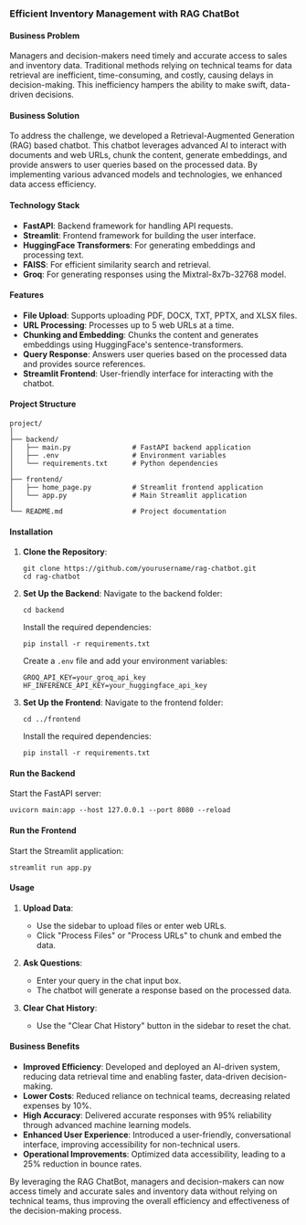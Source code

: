 ### Efficient Inventory Management with RAG ChatBot

#### Business Problem
Managers and decision-makers need timely and accurate access to sales and inventory data. Traditional methods relying on technical teams for data retrieval are inefficient, time-consuming, and costly, causing delays in decision-making. This inefficiency hampers the ability to make swift, data-driven decisions.

#### Business Solution
To address the challenge, we developed a Retrieval-Augmented Generation (RAG) based chatbot. This chatbot leverages advanced AI to interact with documents and web URLs, chunk the content, generate embeddings, and provide answers to user queries based on the processed data. By implementing various advanced models and technologies, we enhanced data access efficiency.

#### Technology Stack
- **FastAPI**: Backend framework for handling API requests.
- **Streamlit**: Frontend framework for building the user interface.
- **HuggingFace Transformers**: For generating embeddings and processing text.
- **FAISS**: For efficient similarity search and retrieval.
- **Groq**: For generating responses using the Mixtral-8x7b-32768 model.

#### Features
- **File Upload**: Supports uploading PDF, DOCX, TXT, PPTX, and XLSX files.
- **URL Processing**: Processes up to 5 web URLs at a time.
- **Chunking and Embedding**: Chunks the content and generates embeddings using HuggingFace's sentence-transformers.
- **Query Response**: Answers user queries based on the processed data and provides source references.
- **Streamlit Frontend**: User-friendly interface for interacting with the chatbot.

#### Project Structure
```
project/
│
├── backend/
│   ├── main.py               # FastAPI backend application
│   ├── .env                  # Environment variables
│   └── requirements.txt      # Python dependencies
│
├── frontend/
│   ├── home_page.py          # Streamlit frontend application
│   └── app.py                # Main Streamlit application
│
└── README.md                 # Project documentation
```

#### Installation
1. **Clone the Repository**:
    ```
    git clone https://github.com/yourusername/rag-chatbot.git
    cd rag-chatbot
    ```

2. **Set Up the Backend**:
    Navigate to the backend folder:
    ```
    cd backend
    ```
    Install the required dependencies:
    ```
    pip install -r requirements.txt
    ```
    Create a `.env` file and add your environment variables:
    ```
    GROQ_API_KEY=your_groq_api_key
    HF_INFERENCE_API_KEY=your_huggingface_api_key
    ```

3. **Set Up the Frontend**:
    Navigate to the frontend folder:
    ```
    cd ../frontend
    ```
    Install the required dependencies:
    ```
    pip install -r requirements.txt
    ```

#### Run the Backend
Start the FastAPI server:
```
uvicorn main:app --host 127.0.0.1 --port 8080 --reload
```

#### Run the Frontend
Start the Streamlit application:
```
streamlit run app.py
```

#### Usage
1. **Upload Data**:
    - Use the sidebar to upload files or enter web URLs.
    - Click "Process Files" or "Process URLs" to chunk and embed the data.

2. **Ask Questions**:
    - Enter your query in the chat input box.
    - The chatbot will generate a response based on the processed data.

3. **Clear Chat History**:
    - Use the "Clear Chat History" button in the sidebar to reset the chat.

#### Business Benefits
- **Improved Efficiency**: Developed and deployed an AI-driven system, reducing data retrieval time and enabling faster, data-driven decision-making.
- **Lower Costs**: Reduced reliance on technical teams, decreasing related expenses by 10%.
- **High Accuracy**: Delivered accurate responses with 95% reliability through advanced machine learning models.
- **Enhanced User Experience**: Introduced a user-friendly, conversational interface, improving accessibility for non-technical users.
- **Operational Improvements**: Optimized data accessibility, leading to a 25% reduction in bounce rates.

By leveraging the RAG ChatBot, managers and decision-makers can now access timely and accurate sales and inventory data without relying on technical teams, thus improving the overall efficiency and effectiveness of the decision-making process.
